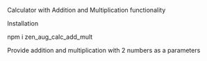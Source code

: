 
Calculator with Addition and Multiplication functionality

Installation

npm i zen_aug_calc_add_mult

Provide addition and multiplication with 2 numbers as a parameters
